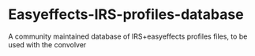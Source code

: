 # Easyeffects-IRS-profiles-database
A community maintained database of IRS+easyeffects profiles files, to be used with the convolver
